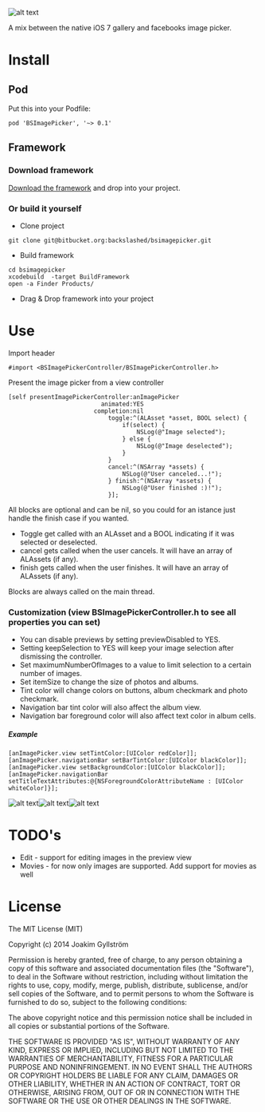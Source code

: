![alt text](https://cloud.githubusercontent.com/assets/4034956/2754014/8dde8a08-c948-11e3-8a48-2e8be82d63b1.gif "Demo gif")

A mix between the native iOS 7 gallery and facebooks image picker.

# Install
## Pod
Put this into your Podfile:
```shell
pod 'BSImagePicker', '~> 0.1'
```
## Framework
### Download framework
[Download the framework](https://github.com/mikaoj/BSImagePicker/releases/download/0.1/BSImagePickerController.framework.zip "framework") and drop into your project.
### Or build it yourself
* Clone project
```shell
git clone git@bitbucket.org:backslashed/bsimagepicker.git
```
* Build framework
```shell
cd bsimagepicker
xcodebuild  -target BuildFramework
open -a Finder Products/
```
* Drag & Drop framework into your project

# Use
Import header
```objc
#import <BSImagePickerController/BSImagePickerController.h>
```

Present the image picker from a view controller
```objc
[self presentImagePickerController:anImagePicker
                          animated:YES
                        completion:nil
                            toggle:^(ALAsset *asset, BOOL select) {
                                if(select) {
                                    NSLog(@"Image selected");
                                } else {
                                    NSLog(@"Image deselected");
                                }
                            }
                            cancel:^(NSArray *assets) {
                                NSLog(@"User canceled...!");
                            } finish:^(NSArray *assets) {
                                NSLog(@"User finished :)!");
                            }];
```
All blocks are optional and can be nil, so you could for an istance just handle the finish case if you wanted.
* Toggle get called with an ALAsset and a BOOL indicating if it was selected or deselected.
* cancel gets called when the user cancels. It will have an array of ALAssets (if any).
* finish gets called when the user finishes. It will have an array of ALAssets (if any).

Blocks are always called on the main thread.

### Customization (view BSImagePickerController.h to see all properties you can set)
* You can disable previews by setting previewDisabled to YES.
* Setting keepSelection to YES will keep your image selection after dismissing the controller.
* Set maximumNumberOfImages to a value to limit selection to a certain number of images.
* Set itemSize to change the size of photos and albums.
* Tint color will change colors on buttons, album checkmark and photo checkmark.
* Navigation bar tint color will also affect the album view.
* Navigation bar foreground color will also affect text color in album cells.

##### Example
```objc
[anImagePicker.view setTintColor:[UIColor redColor]];
[anImagePicker.navigationBar setBarTintColor:[UIColor blackColor]];
[anImagePicker.view setBackgroundColor:[UIColor blackColor]];
[anImagePicker.navigationBar setTitleTextAttributes:@{NSForegroundColorAttributeName : [UIColor whiteColor]}];
```
![alt text](https://cloud.githubusercontent.com/assets/4034956/2754017/9733c9ec-c948-11e3-932c-f2642526ae3c.png "Color demo gif")![alt text](https://cloud.githubusercontent.com/assets/4034956/2754018/9733d41e-c948-11e3-9cf5-a4b0cb0c8d9e.png "Color demo gif")![alt text](https://cloud.githubusercontent.com/assets/4034956/2754019/97341cf8-c948-11e3-8578-d876d1f3db0c.png "Color demo gif")
# TODO's
* Edit - support for editing images in the preview view
* Movies - for now only images are supported. Add support for movies as well

# License
The MIT License (MIT)

Copyright (c) 2014 Joakim Gyllström

Permission is hereby granted, free of charge, to any person obtaining a copy
of this software and associated documentation files (the "Software"), to deal
in the Software without restriction, including without limitation the rights
to use, copy, modify, merge, publish, distribute, sublicense, and/or sell
copies of the Software, and to permit persons to whom the Software is
furnished to do so, subject to the following conditions:

The above copyright notice and this permission notice shall be included in all
copies or substantial portions of the Software.

THE SOFTWARE IS PROVIDED "AS IS", WITHOUT WARRANTY OF ANY KIND, EXPRESS OR
IMPLIED, INCLUDING BUT NOT LIMITED TO THE WARRANTIES OF MERCHANTABILITY,
FITNESS FOR A PARTICULAR PURPOSE AND NONINFRINGEMENT. IN NO EVENT SHALL THE
AUTHORS OR COPYRIGHT HOLDERS BE LIABLE FOR ANY CLAIM, DAMAGES OR OTHER
LIABILITY, WHETHER IN AN ACTION OF CONTRACT, TORT OR OTHERWISE, ARISING FROM,
OUT OF OR IN CONNECTION WITH THE SOFTWARE OR THE USE OR OTHER DEALINGS IN THE
SOFTWARE.
